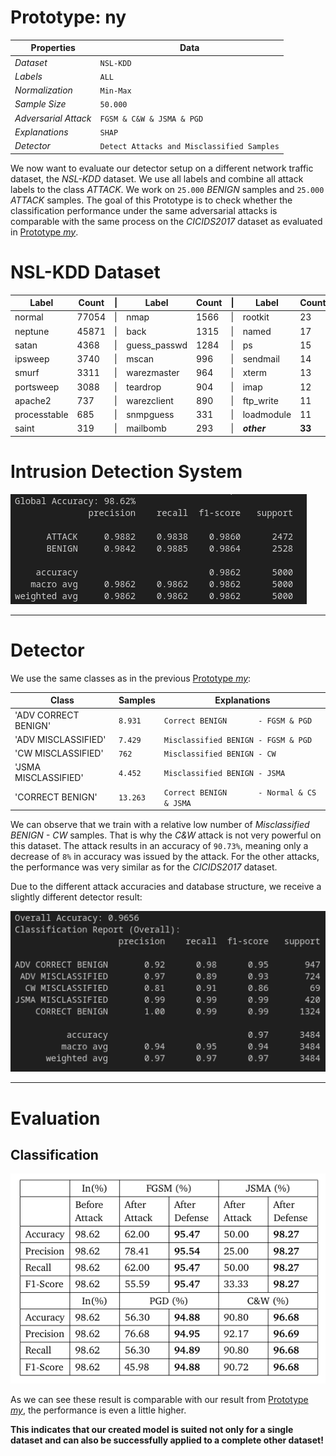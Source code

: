 # Prototype: ny

| Properties      | Data    |
|---------------|-----------|
| *Dataset* | `NSL-KDD` |
| *Labels* | `ALL` |
| *Normalization* | `Min-Max` |
| *Sample Size* | `50.000`|
| *Adversarial Attack* | `FGSM & C&W & JSMA & PGD` |
| *Explanations* | `SHAP` |
| *Detector* | `Detect Attacks and Misclassified Samples` |

We now want to evaluate our detector setup on a different network traffic dataset, the *NSL-KDD* dataset. We use all labels and combine all attack labels to the class *ATTACK*. We work on `25.000` *BENIGN* samples and `25.000` *ATTACK* samples. The goal of this Prototype is to check whether the classification performance under the same adversarial attacks is comparable with the same process on the *CICIDS2017* dataset as evaluated in [Prototype *my*](Prototype%20-%20my.md).

# NSL-KDD Dataset

| **Label**         | **Count**  | \| | **Label**         | **Count**  |\|| **Label**           | **Count**  |
|---------------|--------|---|---------------|--------|---|------------------|--------|
| normal        | 77054  |\|| nmap          | 1566   |\|| rootkit          | 23     |
| neptune       | 45871  |\|| back          | 1315   |\|| named            | 17     |
| satan         | 4368   |\|| guess_passwd  | 1284   |\|| ps               | 15     |
| ipsweep       | 3740   |\|| mscan         | 996    |\|| sendmail         | 14     |
| smurf         | 3311   |\|| warezmaster   | 964    |\|| xterm            | 13     |
| portsweep     | 3088   |\|| teardrop      | 904    |\|| imap             | 12     |
| apache2       | 737    |\|| warezclient   | 890    |\|| ftp_write        | 11     |
| processtable  | 685    |\|| snmpguess     | 331    |\|| loadmodule       | 11     |
| saint         | 319    |\|| mailbomb      | 293    |\|| ***other***        | **33** |



# Intrusion Detection System

![IDS Result](images/ny/ids_result.png)


---
# Detector

We use the same classes as in the previous [Prototype *my*](Prototype%20-%20my.md):

| **Class**               | **Samples** | **Explanations**                          |
|-------------------------|-------------|-------------------------------------------|
| 'ADV CORRECT BENIGN'    | `8.931`    | `Correct BENIGN       - FGSM & PGD      ` |
| 'ADV MISCLASSIFIED'     | `7.429`    | `Misclassified BENIGN - FGSM & PGD      ` |
| 'CW MISCLASSIFIED'      | `762`     | `Misclassified BENIGN - CW              ` |
| 'JSMA MISCLASSIFIED'    | `4.452`     | `Misclassified BENIGN - JSMA            ` |
| 'CORRECT BENIGN'        | `13.263`    | `Correct BENIGN       - Normal & CS & JSMA` |

We can observe that we train with a relative low number of *Misclassified BENIGN - CW* samples. That is why the *C&W* attack is not very powerful on this dataset. The attack results in an accuracy of `90.73%`, meaning only a decrease of `8%` in accuracy was issued by the attack. For the other attacks, the performance was very similar as for the *CICIDS2017* dataset.

Due to the different attack accuracies and database structure, we receive a slightly different detector result:

![Detector Result](images/ny/detector_result.png)


---
# Evaluation

## Classification


![Classification Results](images/ny/classification_result.png)

As we can see these result is comparable with our result from [Prototype *my*](Prototype%20-%20kappa.md), the performance is even a little higher.

**This indicates that our created model is suited not only for a single dataset and can also be successfully applied to a complete other dataset!**